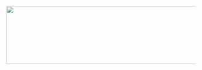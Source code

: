<img src="https://miro.medium.com/max/700/1*4br4WmxNo0jkcsY796jGDQ.jpeg" width="110%" height="20%">
